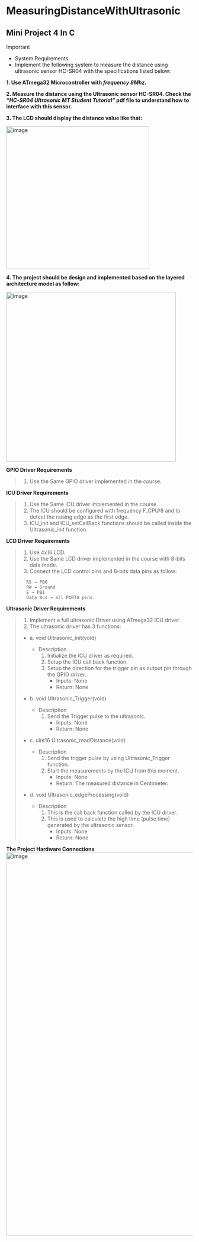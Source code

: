 # MeasuringDistanceWithUltrasonic
## Mini Project 4 In C 

> [!IMPORTANT]
> - System Requirements
> - Implement the following system to measure the distance using ultrasonic sensor HC-SR04 with the specifications listed below:


**1. Use ATmega32 Microcontroller with *frequency 8Mhz.***

**2. Measure the distance using the Ultrasonic sensor HC-SR04. Check the *“HC-SR04 
Ultrasonic MT Student Tutorial”* pdf file to understand how to interface with this 
sensor.**

**3. The LCD should display the distance value like that:**

<img width="386" alt="image" src="https://github.com/NouranAhmedk/MeasuringDistanceWithUltrasonic/assets/105202599/f0eb0531-4f4b-4012-a971-b55d56d3cae8">

**4. The project should be design and implemented based on the layered architecture 
model as follow:**

<img width="458" alt="image" src="https://github.com/NouranAhmedk/MeasuringDistanceWithUltrasonic/assets/105202599/0b54822d-b3ea-42d7-955f-9bfcc5a1822a">

**GPIO Driver Requirements**
> 1. Use the Same GPIO driver implemented in the course.

**ICU Driver Requirements**
> 1. Use the Same ICU driver implemented in the course.
> 2. The ICU should be configured with frequency F_CPU/8 and to detect the raising edge as the first edge.
> 3. ICU_init and ICU_setCallBack functions should be called inside the Ultrasonic_init function.

**LCD Driver Requirements**
> 1. Use 4x16 LCD.
> 2. Use the Same LCD driver implemented in the course with 8-bits data mode.
> 3. Connect the LCD control pins and 8-bits data pins as follow:
>  ```
>    RS → PB0
>    RW → Ground
>    E → PB1
>    Data Bus → all PORTA pins.
>  ```

**Ultrasonic Driver Requirements**
> 1. Implement a full ultrasonic Driver using ATmega32 ICU driver.
> 2. The ultrasonic driver has 3 functions:
>  - a. void Ultrasonic_init(void)
>    - Description
>        1. Initialize the ICU driver as required.
>        1. Setup the ICU call back function.
>        1. Setup the direction for the trigger pin as output pin through the GPIO driver.
>           - Inputs: None
>           - Return: None
>
>  - b. void Ultrasonic_Trigger(void)
>     - Description
>         1. Send the Trigger pulse to the ultrasonic.
>            - Inputs: None
>            - Return: None
>  - c. uint16 Ultrasonic_readDistance(void)
>     - Description
>         1. Send the trigger pulse by using Ultrasonic_Trigger function.
>         1. Start the measurements by the ICU from this moment.
>             - Inputs: None
>             - Return: The measured distance in Centimeter.
>   - d. void Ultrasonic_edgeProcessing(void)
>      - Description
>         1. This is the call back function called by the ICU driver.
>         1. This is used to calculate the high time (pulse time) generated by the ultrasonic sensor.
>            - Inputs: None
>            - Return: None

**The Project Hardware Connections**
<img width="1037" alt="image" src="https://github.com/NouranAhmedk/MeasuringDistanceWithUltrasonic/assets/105202599/e9de03b5-b07b-4f53-b0f3-8dc50a7244c1">

